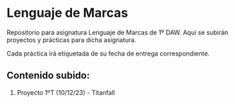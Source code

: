 # Lenguaje de Marcas

Repositorio para asignatura Lenguaje de Marcas de 1º DAW. Aquí se subirán proyectos y prácticas para dicha asignatura.

Cada práctica irá etiquetada de su fecha de entrega correspondiente.

## Contenido subido: 

1. Proyecto 1ºT (10/12/23) - Titanfall
